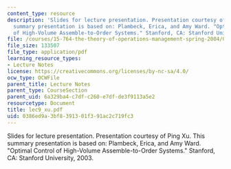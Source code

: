 ```yaml
---
content_type: resource
description: 'Slides for lecture presentation. Presentation courtesy of Ping Xu. This
  summary presentation is based on: Plambeck, Erica, and Amy Ward. "Optimal Control
  of High-Volume Assemble-to-Order Systems." Stanford, CA: Stanford University, 2003.'
file: /courses/15-764-the-theory-of-operations-management-spring-2004/0386ed9a3bf8391301f391ac2c719fc3_lec9_xu.pdf
file_size: 133507
file_type: application/pdf
learning_resource_types:
- Lecture Notes
license: https://creativecommons.org/licenses/by-nc-sa/4.0/
ocw_type: OCWFile
parent_title: Lecture Notes
parent_type: CourseSection
parent_uid: 6a329ba4-c7df-c260-e7df-de3f9113a5e2
resourcetype: Document
title: lec9_xu.pdf
uid: 0386ed9a-3bf8-3913-01f3-91ac2c719fc3
---
```

Slides for lecture presentation. Presentation courtesy of Ping Xu. This summary presentation is based on: Plambeck, Erica, and Amy Ward. "Optimal Control of High-Volume Assemble-to-Order Systems." Stanford, CA: Stanford University, 2003.